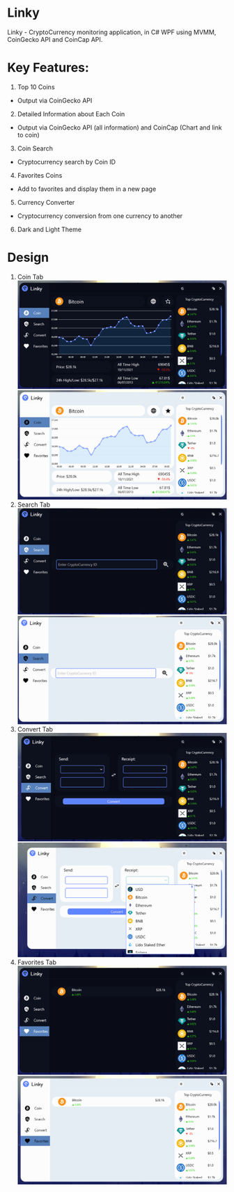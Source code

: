 # Linky
Linky - CryptoCurrency monitoring application, in C# WPF using MVMM, CoinGecko API and CoinCap API.
# Key Features:
1. Top 10 Coins
- Output via CoinGecko API
2. Detailed Information about Each Coin
- Output via CoinGecko API (all information) and CoinCap (Chart and link to coin)
3. Coin Search
- Cryptocurrency search by Coin ID
4. Favorites Coins
- Add to favorites and display them in a new page
5. Currency Converter
- Cryptocurrency conversion from one currency to another
6. Dark and Light Theme
# Design
1. Coin Tab
![Coin Tab](https://github.com/l-BlackBird-l/Linky/blob/main/Github%20Images/DarkCoinTab.png)
![Coin Tab](https://github.com/l-BlackBird-l/Linky/blob/main/Github%20Images/LightCoinTab.png)
2. Search Tab
![Search Tab](https://github.com/l-BlackBird-l/Linky/blob/main/Github%20Images/DarkSearchTab.png)
![Search Tab](https://github.com/l-BlackBird-l/Linky/blob/main/Github%20Images/LightSearchTab.png)
4. Convert Tab
![Convert Tab](https://github.com/l-BlackBird-l/Linky/blob/main/Github%20Images/DarkConvertTab.png)
![Convert Tab](https://github.com/l-BlackBird-l/Linky/blob/main/Github%20Images/LightConvertTab.png)
5. Favorites Tab
![Favorites Tab](https://github.com/l-BlackBird-l/Linky/blob/main/Github%20Images/DarkFavoritesTab.png)
![Favorites Tab](https://github.com/l-BlackBird-l/Linky/blob/main/Github%20Images/LightFavoritesTab.png)

